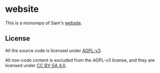 # website

This is a monorepo of Sam's [website](https://developersam.com).

## License

All the source code is licensed under [AGPL-v3](./LICENSE).

All non-code content is excluded from the AGPL-v3 license, and they are licensed under
[CC BY-SA 4.0](https://creativecommons.org/licenses/by-sa/4.0/).
